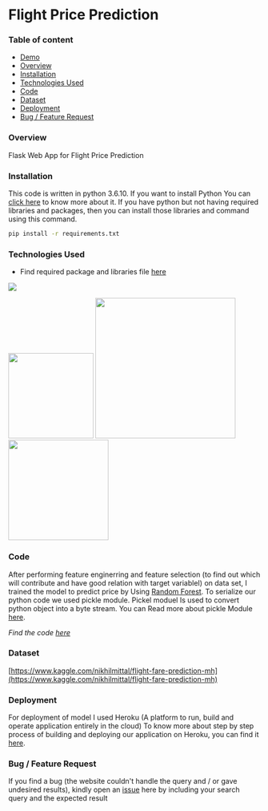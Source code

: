 # Flight Price Prediction

### Table of content
 * [Demo](#Demo)
 * [Overview](#Overview)
 * [Installation](#Installation)
 * [Technologies Used](#Technologies-Used)
 * [Code](#Code)
 * [Dataset](#Dataset)
 * [Deployment](#Deployment)
 * [Bug / Feature Request](#Bug--Feature-Request)
 
 ### Overview
 Flask Web App for Flight Price Prediction
 
 ### Installation
This code is written in python 3.6.10. If you want to install Python You can [click here](https://realpython.com/installing-python/) to know more about it. If you have python but not having required libraries and packages, then you can install those libraries and command using this command.
 ```bash
pip install -r requirements.txt
```


### Technologies Used

* Find required package and libraries file [here](www.google.com)


![](https://forthebadge.com/images/badges/made-with-python.svg)

[<img target="_blank" src="https://flask.palletsprojects.com/en/1.1.x/_images/flask-logo.png" width=170>](https://flask.palletsprojects.com/en/1.1.x/) [<img target="_blank" src="https://number1.co.za/wp-content/uploads/2017/10/gunicorn_logo-300x85.png" width=280>](https://gunicorn.org) [<img target="_blank" src="https://scikit-learn.org/stable/_static/scikit-learn-logo-small.png" width=200>](https://scikit-learn.org/stable/) 


### Code

After performing feature enginerring and feature selection (to find out which will contribute and have good relation with target variableI) on data set, I trained the model to predict price by Using [Random Forest](https://en.wikipedia.org/wiki/Random_forest). To serialize our python code we used pickle module. Pickel moduel Is used to convert python object into a byte stream. You can Read more about pickle Module [here](https://docs.python.org/3/library/pickle.html#:~:text=%E2%80%9CPickling%E2%80%9D%20is%20the%20process%20whereby,back%20into%20an%20object%20hierarchy.).

*Find the code [here]()* 



### Dataset
[https://www.kaggle.com/nikhilmittal/flight-fare-prediction-mh](https://www.kaggle.com/nikhilmittal/flight-fare-prediction-mh)


### Deployment
For deployment of model I used Heroku (A platform to run, build and operate application entirely in the cloud) To know more about step by step process of building and deploying our application on Heroku, you can find it [here](https://devcenter.heroku.com/articles/getting-started-with-python).

### Bug / Feature Request 
If you find a bug (the website couldn't handle the query and / or gave undesired results), kindly open an [issue](https://github.com/professor-4/Flight-Price-Prediction/issues) here by including your search query and the expected result




 
 
